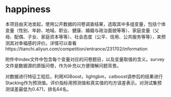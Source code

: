 # happiness

本项目由天池发起，使用公开数据的问卷调查结果，选取其中多组变量，包括个体变量（性别、年龄、地域、职业、健康、婚姻与政治面貌等等）、家庭变量（父母、配偶、子女、家庭资本等等）、社会态度（公平、信用、公共服务等等），来预测其对幸福感的评价。详情可以查看https://tianchi.aliyun.com/competition/entrance/231702/information

附件中index文件中包含每个变量对应的问卷题目，以及变量取值的含义。survey文件是数据源的原版问卷，作为补充以方便理解问题背景。

对数据进行特征工程后，利用XGBoost，lightgbm，catboost调参后的结果进行Stacking作为预测值。评价指标用预测值和真实值的均方误差表示。对测试集预测误差最低为0.471，排名64名。
